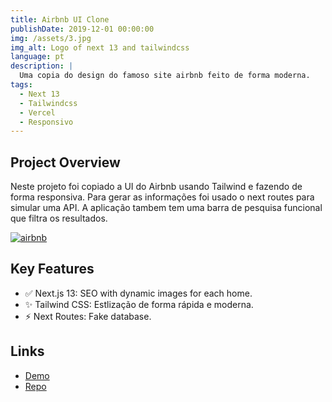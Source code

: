 ```yaml
---
title: Airbnb UI Clone
publishDate: 2019-12-01 00:00:00
img: /assets/3.jpg
img_alt: Logo of next 13 and tailwindcss
language: pt
description: |
  Uma copia do design do famoso site airbnb feito de forma moderna.
tags:
  - Next 13
  - Tailwindcss
  - Vercel
  - Responsivo
---
```


## Project Overview

Neste projeto foi copiado a UI do Airbnb usando Tailwind e fazendo de forma responsiva. Para gerar as informações foi usado o next routes para simular uma API. A aplicação tambem tem uma barra de pesquisa funcional que filtra os resultados.

[![airbnb](https://github.com/juan-20/Airbnb-clone/raw/main/src/assets/readme/airbnb-clone.gif?raw=true "airbnb")](https://github.com/juan-20/Airbnb-clone/raw/main/src/assets/readme/airbnb-clone.gif?raw=true "airbnb")

## Key Features

- ✅ Next.js 13: SEO with dynamic images for each home.
- ✨ Tailwind CSS: Estlização de forma rápida e moderna.
- ⚡ Next Routes: Fake database.

## Links

- [Demo](https://airbnb-clone-juan-20.vercel.app/)
- [Repo](https://github.com/juan-20/Airbnb-clone)

